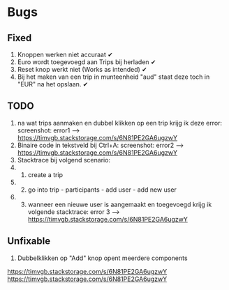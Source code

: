 # Bugs

## Fixed

1. Knoppen werken niet accuraat ✔
2. Euro wordt toegevoegd aan Trips bij herladen ✔
3. Reset knop werkt niet (Works as intended) ✔
4. Bij het maken van een trip in munteenheid "aud" staat deze toch in "EUR" na het opslaan. ✔

## TODO

1. na wat trips aanmaken en dubbel klikken op een trip krijg ik deze error: screenshot: error1 -->  https://timvgb.stackstorage.com/s/6N81PE2GA6ugzwY 
2. Binaire code in tekstveld bij Ctrl+A: screenshot: error2 --> https://timvgb.stackstorage.com/s/6N81PE2GA6ugzwY  
3. Stacktrace bij volgend scenario: 
3. 1. create a trip 
3. 2. go into trip - participants - add user - add new user
3. 3. wanneer een nieuwe user is aangemaakt en toegevoegd krijg ik volgende stacktrace: error 3 --> https://timvgb.stackstorage.com/s/6N81PE2GA6ugzwY  

## Unfixable

1. Dubbelklikken op "Add" knop opent meerdere components





https://timvgb.stackstorage.com/s/6N81PE2GA6ugzwY https://timvgb.stackstorage.com/s/6N81PE2GA6ugzwY 
